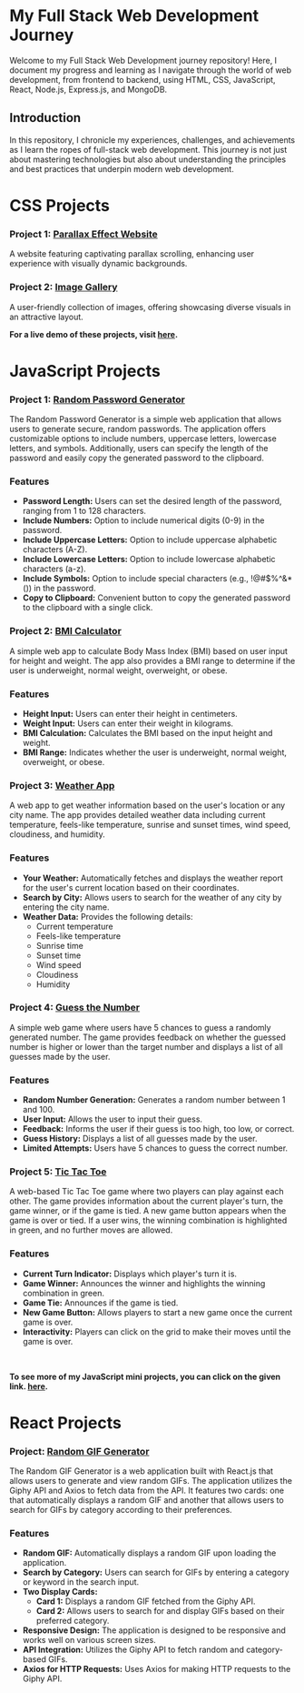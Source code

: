 # My Full Stack Web Development Journey

Welcome to my Full Stack Web Development journey repository! Here, I document my progress and learning as I navigate through the world of web development, from frontend to backend, using HTML, CSS, JavaScript, React, Node.js, Express.js, and MongoDB.

## Introduction

In this repository, I chronicle my experiences, challenges, and achievements as I learn the ropes of full-stack web development. This journey is not just about mastering technologies but also about understanding the principles and best practices that underpin modern web development.

# CSS Projects

### Project 1: [Parallax Effect Website](https://tauqueer-css-projects.netlify.app/1.parallax%20effect/)

A website featuring captivating parallax scrolling, enhancing user experience with visually dynamic backgrounds.

### Project 2: [Image Gallery](https://tauqueer-css-projects.netlify.app/2.image%20gallery/)

A user-friendly collection of images, offering showcasing diverse visuals in an attractive layout.

**For a live demo of these projects, visit [here](https://tauqueer-css-projects.netlify.app/).**


# JavaScript Projects

### Project 1: [Random Password Generator](https://tauqueer-javascript-projects.netlify.app/6.passwordgenerator/)

The Random Password Generator is a simple web application that allows users to generate secure, random passwords. The application offers customizable options to include numbers, uppercase letters, lowercase letters, and symbols. Additionally, users can specify the length of the password and easily copy the generated password to the clipboard.

### Features
- **Password Length:** Users can set the desired length of the password, ranging from 1 to 128 characters.
- **Include Numbers:** Option to include numerical digits (0-9) in the password.
- **Include Uppercase Letters:** Option to include uppercase alphabetic characters (A-Z).
- **Include Lowercase Letters:** Option to include lowercase alphabetic characters (a-z).
- **Include Symbols:** Option to include special characters (e.g., !@#$%^&*()) in the password.
- **Copy to Clipboard:** Convenient button to copy the generated password to the clipboard with a single click.


### Project 2: [BMI Calculator](https://tauqueer-javascript-projects.netlify.app/2.bmicalculator/)

A simple web app to calculate Body Mass Index (BMI) based on user input for height and weight. The app also provides a BMI range to determine if the user is underweight, normal weight, overweight, or obese.

### Features
- **Height Input:** Users can enter their height in centimeters.
- **Weight Input:** Users can enter their weight in kilograms.
- **BMI Calculation:** Calculates the BMI based on the input height and weight.
- **BMI Range:** Indicates whether the user is underweight, normal weight, overweight, or obese.


### Project 3: [Weather App](https://tauqueer-javascript-projects.netlify.app/7.weatherapp/)

A web app to get weather information based on the user's location or any city name. The app provides detailed weather data including current temperature, feels-like temperature, sunrise and sunset times, wind speed, cloudiness, and humidity.

### Features
- **Your Weather:** Automatically fetches and displays the weather report for the user's current location based on their coordinates.
- **Search by City:** Allows users to search for the weather of any city by entering the city name.
- **Weather Data:** Provides the following details:
  - Current temperature
  - Feels-like temperature
  - Sunrise time
  - Sunset time
  - Wind speed
  - Cloudiness
  - Humidity

### Project 4: [Guess the Number](https://tauqueer-javascript-projects.netlify.app/4.guessthenumber/)

A simple web game where users have 5 chances to guess a randomly generated number. The game provides feedback on whether the guessed number is higher or lower than the target number and displays a list of all guesses made by the user.

### Features
- **Random Number Generation:** Generates a random number between 1 and 100.
- **User Input:** Allows the user to input their guess.
- **Feedback:** Informs the user if their guess is too high, too low, or correct.
- **Guess History:** Displays a list of all guesses made by the user.
- **Limited Attempts:** Users have 5 chances to guess the correct number.

### Project 5: [Tic Tac Toe](https://tauqueer-javascript-projects.netlify.app/8.tictactoe/)

A web-based Tic Tac Toe game where two players can play against each other. The game provides information about the current player's turn, the game winner, or if the game is tied. A new game button appears when the game is over or tied. If a user wins, the winning combination is highlighted in green, and no further moves are allowed.

### Features
- **Current Turn Indicator:** Displays which player's turn it is.
- **Game Winner:** Announces the winner and highlights the winning combination in green.
- **Game Tie:** Announces if the game is tied.
- **New Game Button:** Allows players to start a new game once the current game is over.
- **Interactivity:** Players can click on the grid to make their moves until the game is over.
<br>

**To see more of my JavaScript mini projects, you can click on the given link. [here](https://tauqueer-javascript-projects.netlify.app/).**

# React Projects

### Project: [Random GIF Generator](https://tauqueer-random-gif-generator.netlify.app/)

The Random GIF Generator is a web application built with React.js that allows users to generate and view random GIFs. The application utilizes the Giphy API and Axios to fetch data from the API. It features two cards: one that automatically displays a random GIF and another that allows users to search for GIFs by category according to their preferences.

### Features
- **Random GIF:** Automatically displays a random GIF upon loading the application.
- **Search by Category:** Users can search for GIFs by entering a category or keyword in the search input.
- **Two Display Cards:** 
  - **Card 1:** Displays a random GIF fetched from the Giphy API.
  - **Card 2:** Allows users to search for and display GIFs based on their preferred category.
- **Responsive Design:** The application is designed to be responsive and works well on various screen sizes.
- **API Integration:** Utilizes the Giphy API to fetch random and category-based GIFs.
- **Axios for HTTP Requests:** Uses Axios for making HTTP requests to the Giphy API.





